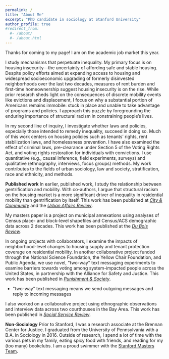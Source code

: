 ```yaml
---
permalink: /
title: "About Me"
excerpt: "PhD candidate in sociology at Stanford University"
author_profile: true
#redirect_from:
  #- /about/
  #- /about.html
---
```

Thanks for coming to my page! I am on the academic job market this year. 

I study mechanisms that perpetuate inequality. My primary focus is on housing insecurity—the uncertainty of affording safe and stable housing. Despite policy efforts aimed at expanding access to housing and widespread socioeconomic upgrading of formerly disinvested neighborhoods over the last two decades, measures of rent burden and first-time homeownership suggest housing insecurity is on the rise. While prior research sheds light on the consequences of discrete mobility events like evictions and displacement, I focus on why a substantial portion of Americans remains immobile: stuck in place and unable to take advantage of programs and policies. I approach this puzzle by foregrounding the enduring importance of structural racism in constraining people’s lives. 

In my second line of inquiry, I investigate whether laws and policies, especially those intended to remedy inequality, succeed in doing so. Much of this work centers on housing policies such as tenants’ rights, rent stabilization laws, and homelessness prevention. I have also examined the effect of criminal laws, pre-clearance under Section 5 of the Voting Rights Act, and voting rights restoration for individuals with convictions. I use quantitative (e.g., causal inference, field experiments, surveys) and qualitative (ethnography, interviews, focus groups) methods. My work contributes to the fields of urban sociology, law and society, stratification, race and ethnicity, and methods.  

**Published work**
In earlier, published work, I study the relationship between gentrification and mobility. With co-authors, I argue that structural racism on the housing market is a more significant driver of inequality in residential mobility than gentrification by itself. This work has been published at [*City & Community*](https://doi.org/10.1177/15356841241276390) and the [*Urban Affairs Review*](https://doi.org/10.1177/10780874231169921). 

My masters paper is a project on municipal annexations using analyses of Census place- and block-level shapefiles and Census/ACS demographic data across 2 decades. This work has been published at the [*Du Bois Review*](https://doi.org/10.1017/S1742058X23000152). 

In ongoing projects with collaborators, I examine the impacts of neighborhood-level changes to housing supply and tenant protection coverage on residential mobility. In another collaborative project funded through the National Science Foundation, the Yellow Chair Foundation, and Public Agenda, we use novel, "two-way" text messaging experiments to examine barriers towards voting among system-impacted people across the United States, in partnership with the Alliance for Safety and Justice. This work has been published in [*Punishment & Society*](https://doi.org/10.1177/14624745241230199). 
- "two-way" text messaging means we send outgoing messages and reply to incoming messages

I also worked on a collaborative project using ethnographic observations and interview data across two courthouses in the Bay Area. This work has been published in [*Social Service Review*](https://doi.org/10.1086/734463). 

**Non-Sociology**
Prior to Stanford, I was a research associate at the Brennan Center for Justice. I graduated from the University of Pennsylvania with a B.A. in Sociology in 2016. Outside of research, I spend a lot of time with the various pets in my family, eating spicy food with friends, and reading for my (too many) bookclubs. I am a proud swimmer with the [Stanford Masters Team](https://www.usms.org/clubs/stanford-masters-swimming-877). 
